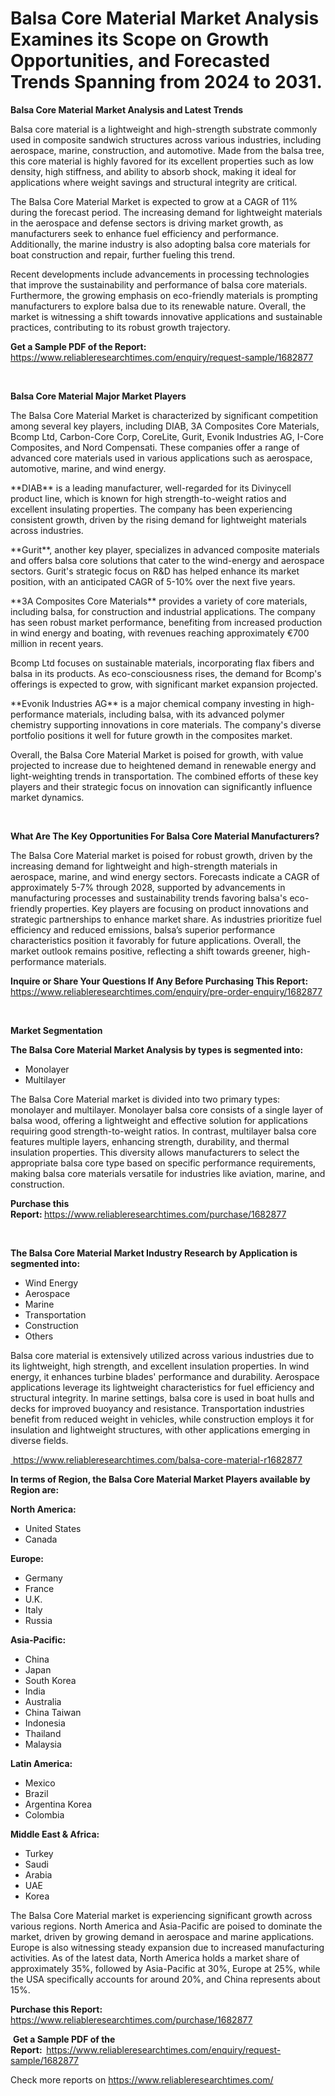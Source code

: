 <p><h1>Balsa Core Material Market Analysis Examines its Scope on Growth Opportunities, and Forecasted Trends Spanning from 2024 to 2031.</h1></p><p><strong>Balsa Core Material Market Analysis and Latest Trends</strong></p>
<p><p>Balsa core material is a lightweight and high-strength substrate commonly used in composite sandwich structures across various industries, including aerospace, marine, construction, and automotive. Made from the balsa tree, this core material is highly favored for its excellent properties such as low density, high stiffness, and ability to absorb shock, making it ideal for applications where weight savings and structural integrity are critical.</p><p>The Balsa Core Material Market is expected to grow at a CAGR of 11% during the forecast period. The increasing demand for lightweight materials in the aerospace and defense sectors is driving market growth, as manufacturers seek to enhance fuel efficiency and performance. Additionally, the marine industry is also adopting balsa core materials for boat construction and repair, further fueling this trend. </p><p>Recent developments include advancements in processing technologies that improve the sustainability and performance of balsa core materials. Furthermore, the growing emphasis on eco-friendly materials is prompting manufacturers to explore balsa due to its renewable nature. Overall, the market is witnessing a shift towards innovative applications and sustainable practices, contributing to its robust growth trajectory.</p></p>
<p><strong>Get a Sample PDF of the Report:&nbsp;</strong> <a href="https://www.reliableresearchtimes.com/enquiry/request-sample/1682877?utm_campaign=2007&utm_medium=2&utm_source=Github&utm_content=ia&utm_term=30122024&utm_id=balsa-core-material">https://www.reliableresearchtimes.com/enquiry/request-sample/1682877</a></p>
<p>&nbsp;</p>
<p><strong>Balsa Core Material Major Market Players</strong></p>
<p><p>The Balsa Core Material Market is characterized by significant competition among several key players, including DIAB, 3A Composites Core Materials, Bcomp Ltd, Carbon-Core Corp, CoreLite, Gurit, Evonik Industries AG, I-Core Composites, and Nord Compensati. These companies offer a range of advanced core materials used in various applications such as aerospace, automotive, marine, and wind energy.</p><p>**DIAB** is a leading manufacturer, well-regarded for its Divinycell product line, which is known for high strength-to-weight ratios and excellent insulating properties. The company has been experiencing consistent growth, driven by the rising demand for lightweight materials across industries.</p><p>**Gurit**, another key player, specializes in advanced composite materials and offers balsa core solutions that cater to the wind-energy and aerospace sectors. Gurit's strategic focus on R&D has helped enhance its market position, with an anticipated CAGR of 5-10% over the next five years.</p><p>**3A Composites Core Materials** provides a variety of core materials, including balsa, for construction and industrial applications. The company has seen robust market performance, benefiting from increased production in wind energy and boating, with revenues reaching approximately €700 million in recent years.</p><p>Bcomp Ltd focuses on sustainable materials, incorporating flax fibers and balsa in its products. As eco-consciousness rises, the demand for Bcomp's offerings is expected to grow, with significant market expansion projected.</p><p>**Evonik Industries AG** is a major chemical company investing in high-performance materials, including balsa, with its advanced polymer chemistry supporting innovations in core materials. The company's diverse portfolio positions it well for future growth in the composites market.</p><p>Overall, the Balsa Core Material Market is poised for growth, with value projected to increase due to heightened demand in renewable energy and light-weighting trends in transportation. The combined efforts of these key players and their strategic focus on innovation can significantly influence market dynamics.</p></p>
<p>&nbsp;</p>
<p><strong>What Are The Key Opportunities For Balsa Core Material Manufacturers?</strong></p>
<p><p>The Balsa Core Material market is poised for robust growth, driven by the increasing demand for lightweight and high-strength materials in aerospace, marine, and wind energy sectors. Forecasts indicate a CAGR of approximately 5-7% through 2028, supported by advancements in manufacturing processes and sustainability trends favoring balsa's eco-friendly properties. Key players are focusing on product innovations and strategic partnerships to enhance market share. As industries prioritize fuel efficiency and reduced emissions, balsa’s superior performance characteristics position it favorably for future applications. Overall, the market outlook remains positive, reflecting a shift towards greener, high-performance materials.</p></p>
<p><strong>Inquire or Share Your Questions If Any Before Purchasing This Report:</strong> <a href="https://www.reliableresearchtimes.com/enquiry/pre-order-enquiry/1682877?utm_campaign=2007&utm_medium=2&utm_source=Github&utm_content=ia&utm_term=30122024&utm_id=balsa-core-material">https://www.reliableresearchtimes.com/enquiry/pre-order-enquiry/1682877</a></p>
<p>&nbsp;</p>
<p><strong>Market Segmentation</strong></p>
<p><strong>The Balsa Core Material Market Analysis by types is segmented into:</strong></p>
<p><ul><li>Monolayer</li><li>Multilayer</li></ul></p>
<p><p>The Balsa Core Material market is divided into two primary types: monolayer and multilayer. Monolayer balsa core consists of a single layer of balsa wood, offering a lightweight and effective solution for applications requiring good strength-to-weight ratios. In contrast, multilayer balsa core features multiple layers, enhancing strength, durability, and thermal insulation properties. This diversity allows manufacturers to select the appropriate balsa core type based on specific performance requirements, making balsa core materials versatile for industries like aviation, marine, and construction.</p></p>
<p><strong>Purchase this Report:&nbsp;</strong><a href="https://www.reliableresearchtimes.com/purchase/1682877?utm_campaign=2007&utm_medium=2&utm_source=Github&utm_content=ia&utm_term=30122024&utm_id=balsa-core-material">https://www.reliableresearchtimes.com/purchase/1682877</a></p>
<p>&nbsp;</p>
<p><strong>The Balsa Core Material Market Industry Research by Application is segmented into:</strong></p>
<p><ul><li>Wind Energy</li><li>Aerospace</li><li>Marine</li><li>Transportation</li><li>Construction</li><li>Others</li></ul></p>
<p><p>Balsa core material is extensively utilized across various industries due to its lightweight, high strength, and excellent insulation properties. In wind energy, it enhances turbine blades' performance and durability. Aerospace applications leverage its lightweight characteristics for fuel efficiency and structural integrity. In marine settings, balsa core is used in boat hulls and decks for improved buoyancy and resistance. Transportation industries benefit from reduced weight in vehicles, while construction employs it for insulation and lightweight structures, with other applications emerging in diverse fields.</p></p>
<p><a href="https://www.reliableresearchtimes.com/balsa-core-material-r1682877?utm_campaign=2007&utm_medium=2&utm_source=Github&utm_content=ia&utm_term=30122024&utm_id=balsa-core-material">&nbsp;https://www.reliableresearchtimes.com/balsa-core-material-r1682877</a></p>
<p><strong>In terms of Region, the Balsa Core Material Market Players available by Region are:</strong></p>
<p>
    <p> <strong> North America: </strong>
        <ul>
            <li>United States</li>
            <li>Canada</li>
        </ul>
        </p> 
    <p> <strong> Europe: </strong>
        <ul>
            <li>Germany</li>
            <li>France</li>
            <li>U.K.</li>
            <li>Italy</li>
            <li>Russia</li>
        </ul>
        </p> 
    <p> <strong> Asia-Pacific: </strong>
        <ul>
            <li>China</li>
            <li>Japan</li>
            <li>South Korea</li>
            <li>India</li>
            <li>Australia</li>
            <li>China Taiwan</li>
            <li>Indonesia</li>
            <li>Thailand</li>
            <li>Malaysia</li>
        </ul>
        </p> 
    <p> <strong> Latin America: </strong>
        <ul>
            <li>Mexico</li>
            <li>Brazil</li>
            <li>Argentina Korea</li>
            <li>Colombia</li>
        </ul>
        </p> 
    <p> <strong> Middle East & Africa: </strong>
        <ul>
            <li>Turkey</li>
            <li>Saudi</li>
            <li>Arabia</li>
            <li>UAE</li>
            <li>Korea</li>
        </ul>
    </p>
    </p>
<p><p>The Balsa Core Material market is experiencing significant growth across various regions. North America and Asia-Pacific are poised to dominate the market, driven by growing demand in aerospace and marine applications. Europe is also witnessing steady expansion due to increased manufacturing activities. As of the latest data, North America holds a market share of approximately 35%, followed by Asia-Pacific at 30%, Europe at 25%, while the USA specifically accounts for around 20%, and China represents about 15%.</p></p>
<p><strong>Purchase this Report: </strong><a href="https://www.reliableresearchtimes.com/purchase/1682877?utm_campaign=2007&utm_medium=2&utm_source=Github&utm_content=ia&utm_term=30122024&utm_id=balsa-core-material">https://www.reliableresearchtimes.com/purchase/1682877</a></p>
<p>&nbsp;<strong>Get a Sample PDF of the Report:&nbsp;&nbsp;</strong><a href="https://www.reliableresearchtimes.com/enquiry/request-sample/1682877?utm_campaign=2007&utm_medium=2&utm_source=Github&utm_content=ia&utm_term=30122024&utm_id=balsa-core-material">https://www.reliableresearchtimes.com/enquiry/request-sample/1682877</a></p>
<p><strong></strong></p>
<p>Check more reports on <a href="https://www.reliableresearchtimes.com/?utm_campaign=2007&utm_medium=2&utm_source=Github&utm_content=ia&utm_term=30122024&utm_id=balsa-core-material">https://www.reliableresearchtimes.com/</a></p>
